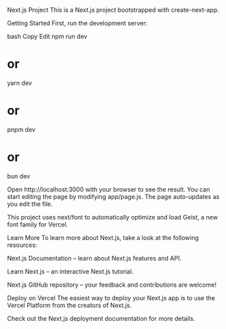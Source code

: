 Next.js Project
This is a Next.js project bootstrapped with create-next-app.

Getting Started
First, run the development server:

bash
Copy
Edit
npm run dev

# or

yarn dev

# or

pnpm dev

# or

bun dev

Open http://localhost:3000 with your browser to see the result.
You can start editing the page by modifying app/page.js. The page auto-updates as you edit the file.

This project uses next/font to automatically optimize and load Geist, a new font family for Vercel.

Learn More
To learn more about Next.js, take a look at the following resources:

Next.js Documentation – learn about Next.js features and API.

Learn Next.js – an interactive Next.js tutorial.

Next.js GitHub repository – your feedback and contributions are welcome!

Deploy on Vercel
The easiest way to deploy your Next.js app is to use the Vercel Platform from the creators of Next.js.

Check out the Next.js deployment documentation for more details.

